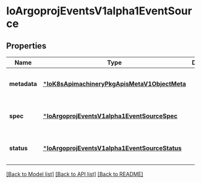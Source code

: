 # IoArgoprojEventsV1alpha1EventSource


## Properties
Name | Type | Description | Notes
------------ | ------------- | ------------- | -------------
**metadata** | [***IoK8sApimachineryPkgApisMetaV1ObjectMeta**](IoK8sApimachineryPkgApisMetaV1ObjectMeta.md) |  | [optional] [default to nothing]
**spec** | [***IoArgoprojEventsV1alpha1EventSourceSpec**](IoArgoprojEventsV1alpha1EventSourceSpec.md) |  | [optional] [default to nothing]
**status** | [***IoArgoprojEventsV1alpha1EventSourceStatus**](IoArgoprojEventsV1alpha1EventSourceStatus.md) |  | [optional] [default to nothing]


[[Back to Model list]](../README.md#models) [[Back to API list]](../README.md#api-endpoints) [[Back to README]](../README.md)


